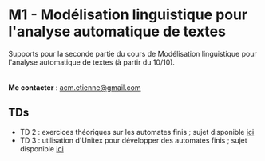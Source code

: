 # M1 - Modélisation linguistique pour l'analyse automatique de textes

Supports pour la seconde partie du cours de Modélisation linguistique pour l'analyse automatique de textes (à partir du 10/10).
<br/><br/><br/>
**Me contacter** : acm.etienne@gmail.com



## TDs

- TD 2 : exercices théoriques sur les automates finis ; sujet disponible [ici](TD2_EXERCICES_AutomatesFinis.pdf)
- TD 3 : utilisation d'Unitex pour développer des automates finis ; sujet disponible [ici](TD3.pdf)
